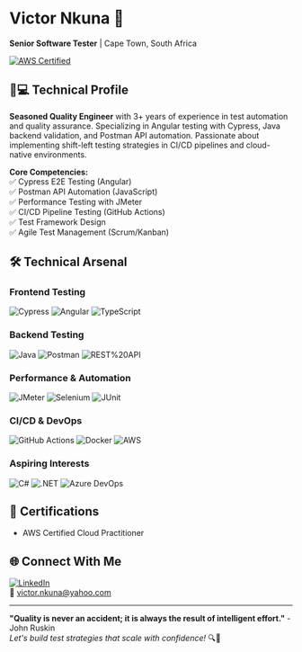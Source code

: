 # Victor Nkuna 🚀  
**Senior Software Tester** | Cape Town, South Africa  

[![AWS Certified](https://img.shields.io/badge/AWS-Certified%20Cloud%20Practitioner-orange)](https://aws.amazon.com/certification/)

## 👨💻 Technical Profile

**Seasoned Quality Engineer** with 3+ years of experience in test automation and quality assurance. Specializing in Angular testing with Cypress, Java backend validation, and Postman API automation. Passionate about implementing shift-left testing strategies in CI/CD pipelines and cloud-native environments.

**Core Competencies:**  
✅ Cypress E2E Testing (Angular)  
✅ Postman API Automation (JavaScript)  
✅ Performance Testing with JMeter  
✅ CI/CD Pipeline Testing (GitHub Actions)  
✅ Test Framework Design  
✅ Agile Test Management (Scrum/Kanban)

## 🛠 Technical Arsenal

### **Frontend Testing**  
![Cypress](https://img.shields.io/badge/-Cypress-17202C?logo=cypress&logoColor=white)
![Angular](https://img.shields.io/badge/-Angular-DD0031?logo=angular&logoColor=white)
![TypeScript](https://img.shields.io/badge/-TypeScript-3178C6?logo=typescript&logoColor=white)

### **Backend Testing**  
![Java](https://img.shields.io/badge/-Java-8-007396?logo=java&logoColor=white)
![Postman](https://img.shields.io/badge/-Postman-FF6C37?logo=postman&logoColor=white)
![REST%20API](https://img.shields.io/badge/-REST%20API-009688?logo=rest&logoColor=white)

### **Performance & Automation**  
![JMeter](https://img.shields.io/badge/-JMeter-D22128?logo=apachejmeter&logoColor=white)
![Selenium](https://img.shields.io/badge/-Selenium-43B02A?logo=selenium&logoColor=white)
![JUnit](https://img.shields.io/badge/-JUnit-25A162?logo=junit5&logoColor=white)

### **CI/CD & DevOps**  
![GitHub Actions](https://img.shields.io/badge/-GitHub%20Actions-2088FF?logo=githubactions&logoColor=white)
![Docker](https://img.shields.io/badge/-Docker-2496ED?logo=docker&logoColor=white)
![AWS](https://img.shields.io/badge/-AWS-232F3E?logo=amazonaws&logoColor=white)

### **Aspiring Interests**  
![C#](https://img.shields.io/badge/-C%23-239120?logo=csharp&logoColor=white)
![.NET](https://img.shields.io/badge/-.NET-512BD4?logo=dotnet&logoColor=white)
![Azure DevOps](https://img.shields.io/badge/-Azure%20DevOps-0078D7?logo=azuredevops&logoColor=white)

## 📜 Certifications
- AWS Certified Cloud Practitioner

## 🌐 Connect With Me
[![LinkedIn](https://img.shields.io/badge/-LinkedIn-0A66C2?logo=linkedin&logoColor=white)](https://www.linkedin.com/in/[https://www.linkedin.com/in/victor-nkuna-24526911a/]/)  
📧 [victor.nkuna@yahoo.com](mailto:victor.nkuna@yahoo.com)

---

**"Quality is never an accident; it is always the result of intelligent effort."** - John Ruskin  
*Let's build test strategies that scale with confidence!* 🔍🚀
